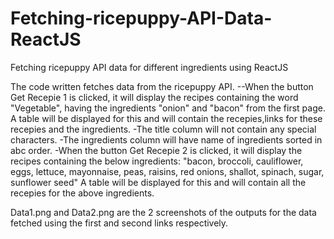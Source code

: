 # Fetching-ricepuppy-API-Data-ReactJS
Fetching ricepuppy API data for different ingredients using ReactJS

The code written fetches data from the ricepuppy API.
--When the button Get Recepie 1 is clicked, it will display the recipes containing the word "Vegetable",
  having the ingredients "onion" and "bacon" from the first page.
   A table will be displayed for this and will contain the recepies,links for these recepies and the ingredients.
  -The title column will not contain any special characters.
  -The ingredients column will have name of ingredients sorted in abc order.
-When the button Get Recepie 2 is clicked, it will display the recipes containing the below ingredients:
  "bacon, broccoli, cauliflower, eggs, lettuce, mayonnaise, peas, raisins, red onions, shallot, spinach, sugar,
  sunflower seed"
   A table will be displayed for this and will contain all the recepies for the above ingredients.
   
   Data1.png and Data2.png are the 2 screenshots of the outputs for the data fetched using the first and second links respectively.
 
